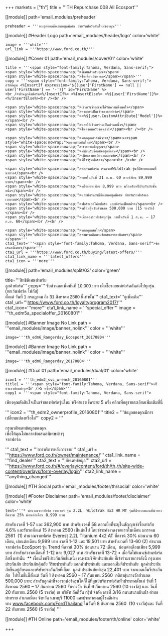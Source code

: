 +++
markets = ["th"]
title = '''TH Repurchase 008 All Ecosport'''

[[module]]
path='email_modules/preheader'

	preheader = '''พบสุดยอดข้อเสนอสุดพิเศษ สำหรับฟอร์ดคันใหม่ของคุณ'''

[[module]] #Header Logo
path='email_modules/header/logo'
color='white'

	image = '''white'''
	url_link = '''https://www.ford.co.th/'''

[[module]] #Cover 01
path='email_modules/cover/01'
color='white'

	title = '''<span style="font-family:Tahoma, Verdana, Sans-serif;">
	<span style="white-space:nowrap;">พิเศษสำหรับคุณ</span> 
	<span style="white-space:nowrap;">ในเดือนสิงหาคม</span></span>'''
	copy = '''<span style="font-family:Tahoma, Verdana, Sans-serif;">
	สวัสดีคุณ <%InsertIf expression="${(user['FirstName'] == null || user['FirstName'] == '-')}" id="FirstName" %>
	<br />ท่านลูกค้าฟอร์ด<%/InsertIf%> <%InsertElse%> <%${user['FirstName']}%> <%/InsertElse%><br /><br />

	<span style="white-space:nowrap;">เราหวังว่าคุณจะได้รับความพึงพอใจ</span>
	<span style="white-space:nowrap;">จากการเป็นเจ้าของรถฟอร์ด</span> 
	<span style="white-space:nowrap;"><%${user.CustomAttribute['Model']}%> </span><br />
	<span style="white-space:nowrap;">และได้เข้ามาร่วมเป็นส่วนหนึ่ง</span>
	<span style="white-space:nowrap;">ในครอบครัวของเรา!</span><br /><br />

	<span style="white-space:nowrap;">หากคุณกำลังพิจาร</spam>ณา<span style="white-space:nowrap;">มองหารถคันใหม่</span><br />
	<span style="white-space:nowrap;">เราอยากเชิญคุณ</span>
	<span style="white-space:nowrap;">มาพบกับข้อเสนอสุดพิเศษ</span><br />
	<span style="white-space:nowrap;">เพียงลงทะเบียนทดลองขับ</span><br />
	<span style="white-space:nowrap;">ที่โชว์รูมฟอร์ด</span><br /><br />

	<span style="white-space:nowrap;">ออกรถฟอร์ด เรนเจอร์Wildtrak รุ่นที่มีระบบแผนที่นำทาง</span><br />
	<span style="white-space:nowrap;">ภายในวันที่ 31 ส.ค. 60 ดาวน์พียง 89,999 บาท</span><br /> 
	<span style="white-space:nowrap;">หรือผ่อนเพียง 8,999 บาท พร้อมรับฟรีประกันภัยชั้นหนึ่ง</span><br />
	<span style="white-space:nowrap;">และฟอร์ดยังมีข้อเสนอสุดพิเศษ สำหรับรถฟอร์ดเอเวอเรสต์</span><br />
	<span style="white-space:nowrap;">ฟอร์ดเอคโค่สปอร์ต และฟอร์ดเฟียสต้า</span><br />
	<span style="white-space:nowrap;">พร้อมลุ้นรับส่วนลด 500,000 บาท (15 รางวัล)</span><br /> 
	<span style="white-space:nowrap;">เมื่อจองรถฟอร์ดทุกรุ่น ภายในวันที่ 1 ส.ค. – 17 ก.ย. 60</span><br /><br />

	<span style="white-space:nowrap;">หากคุณสนใจ</span>
	<span style="white-space:nowrap;">สามารถติดตามข้อเสนอราคาพิเศษ</span></span>'''
	cta1_text='''<span style="font-family:Tahoma, Verdana, Sans-serif">ข้อเสนอพิเศษ</span>'''
	cta1_url = '''https://www.ford.co.th/buying/latest-offers/'''
	cta1_link_name = '''latest_offers'''
	cta1_icon = '''more'''


[[module]]
path='email_modules/split/03'
color='green'

title='''<span style="font-family:Tahoma, Verdana, Sans-serif">สิทธิพิเศษสำหรับ<br />ลูกค้าฟอร์ด</span>'''
copy='''<span style="font-family:Tahoma, Verdana, Sans-serif;">
<span style="white-space:nowrap;">รับส่วนลดเพิ่มทันที</span> 
<span style="white-space:nowrap;">10,000 บาท</span> 
<span style="white-space:nowrap;">เมื่อซื้อรถยนต์ฟอร์ดคันต่อไปทุกรุ่น</span> 
<span style="white-space:nowrap;">(ยกเว้นฟอร์ด โฟกัส)</span><br /> 
<span style="white-space:nowrap;">ตั้งแต่</span> 
<span style="white-space:nowrap;">วันที่ 1 กรกฏาคม</span> 
<span style="white-space:nowrap;">ถึง 31 สิงหาคม 2560</span>
<span style="white-space:nowrap;">นี้เท่านั้น</span></span>'''
cta1_text='''<span style="font-family:Tahoma, Verdana, Sans-serif">ดูเพิ่มเติม</span>'''
cta1_url='''https://www.ford.co.th/loyaltyprogram2017/'''
cta1_icon='''more'''
cta1_link_name = '''special_offer'''
image = '''th_edm5a_specialoffer_20160801'''

[[module]] #Banner Image No Link
path = '''email_modules/image/banner_nolink'''
color = '''white'''

	image='''th_edm6_Rangerday_Ecosport_20170804'''
	
[[module]] #Banner Image No Link
path = '''email_modules/image/banner_nolink'''
color = '''white'''

	image='''th_edm6_Rangerday_20170804'''

[[module]] #Dual 01
path='email_modules/dual/01'
color='white'

	icon1 = '''th_edm2_svc_wrench_20160801'''
	title1 = '''<span style="font-family:Tahoma, Verdana, Sans-serif">ฟรีค่าแรงซ่อมบำรุง<br />5 ครั้ง</span>'''
	copy1 = '''<span style="font-family:Tahoma, Verdana, Sans-serif">

<span style="white-space:nowrap;">เพียงคุณตัดสินใจเป็นเจ้าของฟอร์ดรุ่นใหม่</span> 
<span style="white-space:nowrap;">ฟรีค่าแรงเช็คระยะ 5 ครั้ง</span> 
<span style="white-space:nowrap;">คลิกเพื่อดูรายละเอียดเพิ่มเติมที่นี่</span>

</span>'''
	icon2 = '''th_edm2_ownerprofile_20160801'''
	title2 = '''<span style="font-family:Tahoma, Verdana, Sans-serif">ข้อมูลของคุณมีการ<br />เปลี่ยนแปลงหรือไม่</span>'''
	copy2 = '''<span style="font-family:Tahoma, Verdana, Sans-serif">

กรุณาอัพเดทข้อมูลของคุณ <br />
<span style=" white-space:nowrap;">เพื่อให้คุณ</span><span style=" white-space:nowrap;">ไม่พลาด</span><span style=" white-space:nowrap;">ข้อเสนอ</span><span style=" white-space:nowrap;">พิเศษ</span>ต่างๆ <br />
<span style=" white-space:nowrap;">จากฟอร์ด</span>

</span>'''
	cta1_text = '''<span style="font-family:Tahoma, Verdana, Sans-serif">การบริการหลังการขาย</span>'''
	cta1_url = '''https://www.ford.co.th/owner/maintenance/'''
	cta1_link_name = '''find_dealer'''
	cta2_text = '''<span style="font-family:Tahoma, Verdana, Sans-serif">อัพเดทข้อมูล</span>'''
	cta2_url = '''https://www.ford.co.th/#/overlay/content/ford/th/th_th/site-wide-content/overlays/form-overlay/login'''
	cta2_link_name = '''anything_changed'''


[[module]] #TH Social
path='email_modules/footer/th/social'
color='white'

[[module]] #Footer Disclaimer
path='email_modules/footer/disclaimer'
color='white'

	text='''* คำนวณจากฟอร์ด เรนเจอร์ รุ่น 2.2L  Wildtrak 4x2 HR MT รุ่นที่มีระบบแผนที่นำทาง ที่ดาวน์ 25% ผ่อนต่อเดือน 8,999 บาท 
สำหรับงวดที่ 1-57 และ 362,900 บาท สำหรับงวดที่ 58 ดอกเบี้ยที่ระบุในสัญญาเช่าซื้อเท่ากับ 4.6% และรับรถตั้งแต่
15 สิงหาคม 2560 เป็นต้นไป โดยชำระค่างวดงวดแรกในเดือน มกราคม 2561 
(1)  คำนวณจากฟอร์ด Everest 2.2L Titanium 4x2 AT ที่ดาวน์ 30% ผ่อนนาน 60 เดือน, ผ่อนต่อเดือน 9,999 บาท งวดที่ 1-12 
และ 19,501 บาท สำหรับงวดที่ 13-60 (2) คำนวณจากฟอร์ด EcoSport รุ่น Trend ที่ดาวน์ 30% ผ่อนนาน 72 เดือน, 
ผ่อนต่อเดือนเพียง 5,999 บาท สำหรับค่างวดเดือนที่ 1-12 และ 9,027 บาท สำหรับงวดที่ 13-72 • เมื่อจัดไฟแนนซ์ผ่านฟอร์ด 
ลีสซิ่งเท่านั้น 
** เงื่อนไขฟรีประกันภัยชั้นหนึ่ง เฉพาะบริษัทประกันภัย ที่เข้าร่วมรายการดังนี้ กรุงเทพประกันภัย ประกันภัยคุ้มภัย วิริยะประกันภัย
แอกซ่าประกันภัย และแอลเอ็มจีประกันภัย  มูลค่าประกันภัยขึ้นอยู่กับรถและบริษัทประกันภัยที่เลือก  มูลค่าประกันภัยต่ำสุด
22,401 บาท จากแอลเอ็มจีประกันภัย  โปรโมชั่นนี้ตั้งแต่ วันที่ 1 สิงหาคม 2560 – 17 กันยายน 2560 
กติกาลุ้นรางวัลส่วนลด 500,000 บาท: สำหรับลูกค้าที่จองรถฟอร์ดรุ่นใดก็ได้ที่ศูนย์บริการฟอร์ดทั่วประเทศตั้งแต่ 
วันที่ 1 สิงหาคม 2560 – 17 กันยายน 2560 จับรางวัล วันที่ 6 กันยายน 2560 (10 รางวัล) และ วันที่ 20 กันยายน 2560 (5 รางวัล) 
ณ บริษัท ลัคกี้วัน กรุ๊ป จำกัด เลขที่ 3/16 ถนนสนามบินน้ำ ตำบลท่าทราย อำเภอเมือง จังหวัด นนทบุรี 11000 
และประกาศผลผู้โชคดีผ่านทาง www.facebook.com/FordThailand ในวันที่ 8 กันยายน 2560  (10 รางวัล)และ วันที่ 22 กันยายน
2560 (5 รางวัล) '''


[[module]] #TH Online
path='email_modules/footer/th/online'
color='white'

+++